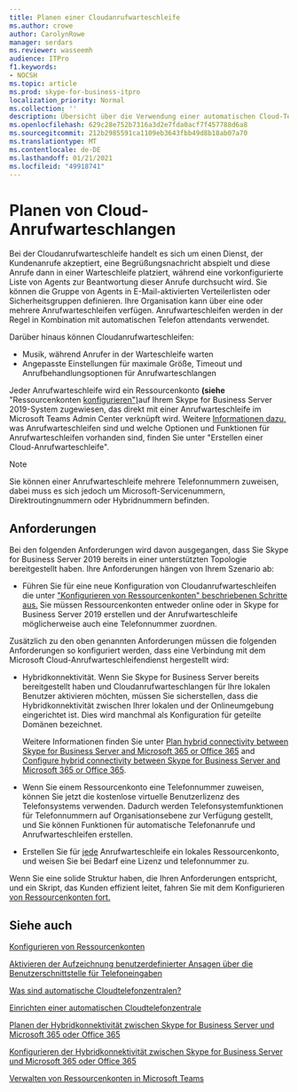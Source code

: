 ```yaml
---
title: Planen einer Cloudanrufwarteschleife
ms.author: crowe
author: CarolynRowe
manager: serdars
ms.reviewer: wasseemh
audience: ITPro
f1.keywords:
- NOCSH
ms.topic: article
ms.prod: skype-for-business-itpro
localization_priority: Normal
ms.collection: ''
description: Übersicht über die Verwendung einer automatischen Cloud-Telefon attendant mit Skype for Business Server 2019.
ms.openlocfilehash: 629c28e752b7316a3d2e7fda0acf7f457788d6a8
ms.sourcegitcommit: 212b2985591ca1109eb3643fbb49d8b18ab07a70
ms.translationtype: MT
ms.contentlocale: de-DE
ms.lasthandoff: 01/21/2021
ms.locfileid: "49918741"
---
```

# <a name="plan-cloud-call-queues"></a>Planen von Cloud-Anrufwarteschlangen

Bei der Cloudanrufwarteschleife handelt es sich um einen Dienst, der Kundenanrufe akzeptiert, eine Begrüßungsnachricht abspielt und diese Anrufe dann in einer Warteschleife platziert, während eine vorkonfigurierte Liste von Agents zur Beantwortung dieser Anrufe durchsucht wird. Sie können die Gruppe von Agents in E-Mail-aktivierten Verteilerlisten oder Sicherheitsgruppen definieren. Ihre Organisation kann über eine oder mehrere Anrufwarteschleifen verfügen. Anrufwarteschleifen werden in der Regel in Kombination mit automatischen Telefon attendants verwendet.

Darüber hinaus können Cloudanrufwarteschleifen:

- Musik, während Anrufer in der Warteschleife warten
- Angepasste Einstellungen für maximale Größe, Timeout und Anrufbehandlungsoptionen für Anrufwarteschlangen

Jeder Anrufwarteschleife wird ein Ressourcenkonto **(siehe** "Ressourcenkonten [konfigurieren")](configure-onprem-ra.md)auf Ihrem Skype for Business Server 2019-System zugewiesen, das direkt mit einer Anrufwarteschleife im Microsoft Teams Admin Center verknüpft wird. Weitere [Informationen dazu,](/MicrosoftTeams/create-a-phone-system-call-queue) was Anrufwarteschleifen sind und welche Optionen und Funktionen für Anrufwarteschleifen vorhanden sind, finden Sie unter "Erstellen einer Cloud-Anrufwarteschleife".

> [!NOTE]
> Sie können einer Anrufwarteschleife mehrere Telefonnummern zuweisen, dabei muss es sich jedoch um Microsoft-Servicenummern, Direktroutingnummern oder Hybridnummern befinden.

## <a name="requirements"></a>Anforderungen

Bei den folgenden Anforderungen wird davon ausgegangen, dass Sie Skype for Business Server 2019 bereits in einer unterstützten Topologie bereitgestellt haben.  Ihre Anforderungen hängen von Ihrem Szenario ab:

- Führen Sie für eine neue Konfiguration von Cloudanrufwarteschleifen die unter ["Konfigurieren von Ressourcenkonten" beschriebenen Schritte aus.](configure-onprem-ra.md) Sie müssen Ressourcenkonten entweder online oder in Skype for Business Server 2019 erstellen und der Anrufwarteschleife möglicherweise auch eine Telefonnummer zuordnen.

Zusätzlich zu den oben genannten Anforderungen müssen die folgenden Anforderungen so konfiguriert werden, dass eine Verbindung mit dem Microsoft Cloud-Anrufwarteschleifendienst hergestellt wird:

- Hybridkonnektivität. Wenn Sie Skype for Business Server bereits bereitgestellt haben und Cloudanrufwarteschlangen für Ihre lokalen Benutzer aktivieren möchten, müssen Sie sicherstellen, dass die Hybridkonnektivität zwischen Ihrer lokalen und der Onlineumgebung eingerichtet ist. Dies wird manchmal als Konfiguration für geteilte Domänen bezeichnet.

   Weitere Informationen finden Sie unter [Plan hybrid connectivity between Skype for Business Server and Microsoft 365 or Office 365](plan-hybrid-connectivity.md) and [Configure hybrid connectivity between Skype for Business Server and Microsoft 365 or Office 365](configure-hybrid-connectivity.md).

- Wenn Sie einem Ressourcenkonto eine Telefonnummer zuweisen, können Sie jetzt die kostenlose virtuelle Benutzerlizenz des Telefonsystems verwenden. Dadurch werden Telefonsystemfunktionen für Telefonnummern auf Organisationsebene zur Verfügung gestellt, und Sie können Funktionen für automatische Telefonanrufe und Anrufwarteschleifen erstellen.

- Erstellen Sie für [jede](configure-onprem-ra.md) Anrufwarteschleife ein lokales Ressourcenkonto, und weisen Sie bei Bedarf eine Lizenz und telefonnummer zu.  

Wenn Sie eine solide Struktur haben, die Ihren Anforderungen entspricht, und ein Skript, das Kunden effizient leitet, fahren Sie mit dem Konfigurieren [von Ressourcenkonten fort.](configure-onprem-ra.md)

## <a name="see-also"></a>Siehe auch

[Konfigurieren von Ressourcenkonten](configure-onprem-ra.md)

[Aktivieren der Aufzeichnung benutzerdefinierter Ansagen über die Benutzerschnittstelle für Telefoneingaben](https://docs.microsoft.com/exchange/voice-mail-unified-messaging/greetings-announcements-menus-and-prompts/enable-custom-prompt-recording)

[Was sind automatische Cloudtelefonzentralen?](/SkypeForBusiness/what-is-phone-system-in-office-365/what-are-phone-system-auto-attendants)

[Einrichten einer automatischen Cloudtelefonzentrale](/MicrosoftTeams/create-a-phone-system-auto-attendant)

[Planen der Hybridkonnektivität zwischen Skype for Business Server und Microsoft 365 oder Office 365](plan-hybrid-connectivity.md)

[Konfigurieren der Hybridkonnektivität zwischen Skype for Business Server und Microsoft 365 oder Office 365](configure-hybrid-connectivity.md)

[Verwalten von Ressourcenkonten in Microsoft Teams](/MicrosoftTeams/manage-resource-accounts)
